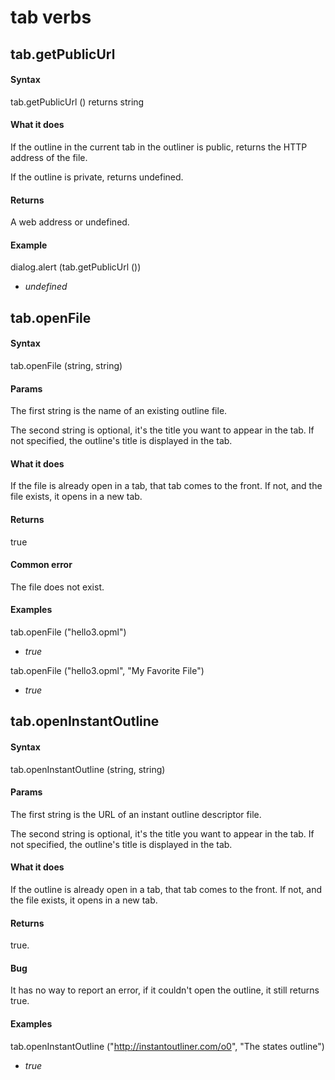 
# tab verbs
## tab.getPublicUrl
#### Syntax
tab.getPublicUrl () returns string

#### What it does
If the outline in the current tab in the outliner is public, returns the HTTP address of the file. 

If the outline is private, returns undefined.

#### Returns
A web address or undefined.

#### Example
dialog.alert (tab.getPublicUrl ())

- *undefined*

## tab.openFile
#### Syntax
tab.openFile (string, string)

#### Params
The first string is the name of an existing outline file.  

The second string is optional, it's the title you want to appear in the tab. If not specified, the outline's title is displayed in the tab.

#### What it does
If the file is already open in a tab, that tab comes to the front. If not, and the file exists, it opens in a new tab. 

#### Returns
true

#### Common error
The file does not exist.

#### Examples
tab.openFile ("hello3.opml") 

- *true*

tab.openFile ("hello3.opml", "My Favorite File") 

- *true*

## tab.openInstantOutline
#### Syntax
tab.openInstantOutline (string, string)

#### Params
The first string is the URL of an instant outline descriptor file.  

The second string is optional, it's the title you want to appear in the tab. If not specified, the outline's title is displayed in the tab.

#### What it does
If the outline is already open in a tab, that tab comes to the front. If not, and the file exists, it opens in a new tab. 

#### Returns
true.

#### Bug
It has no way to report an error, if it couldn't open the outline, it still returns true.

#### Examples
tab.openInstantOutline ("http://instantoutliner.com/o0", "The states outline") 

- *true*

